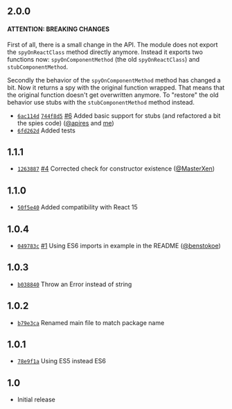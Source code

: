 ## 2.0.0

#### ATTENTION: BREAKING CHANGES

First of all, there is a small change in the API. The module does not export the `spyOnReactClass` method directly anymore. Instead it exports two functions now: `spyOnComponentMethod` (the old `spyOnReactClass`) and `stubComponentMethod`.

Secondly the behavior of the `spyOnComponentMethod` method has changed a bit. Now it returns a spy with the original function wrapped. That means that the original function doesn't get overwritten anymore. To "restore" the old behavior use stubs with the `stubComponentMethod` method instead.

* [`6ac114d`](https://github.com/levrik/sinon-spy-react/commit/6ac114df5055aa0700a86fab62bf3a0eee051fa8)
  [`744f8d5`](https://github.com/levrik/sinon-spy-react/commit/744f8d539a69e31e8a52d561643899effdf91ad3)
  [#6](https://github.com/levrik/sinon-spy-react/pull/6)
  Added basic support for stubs (and refactored a bit the spies code)
  ([@apires](https://github.com/apires) and [me](https://github.com/levrik))
* [`6fd262d`](https://github.com/levrik/sinon-spy-react/commit/6fd262df5e438ffd67dadf90fcb381c22ba87ff9) Added tests

## 1.1.1

* [`1263887`](https://github.com/levrik/sinon-spy-react/commit/1263887bcd8b585574c2bb3a556e3ef648dd7eb2)
  [#4](https://github.com/levrik/sinon-spy-react/pull/4)
  Corrected check for constructor existence
  ([@MasterXen](https://github.com/MasterXen))

## 1.1.0

* [`50f5e40`](https://github.com/levrik/sinon-spy-react/commit/50f5e40a47e3b3355365174e0b042055d1757e9f)
  Added compatibility with React 15

## 1.0.4

* [`049783c`](https://github.com/levrik/sinon-spy-react/commit/049783c48ec3de8db94c8ba1d1cb0e078fe74521)
  [#1](https://github.com/levrik/sinon-spy-react/pull/1)
  Using ES6 imports in example in the README
  ([@benstokoe](https://github.com/benstokoe))

## 1.0.3

* [`b038840`](https://github.com/levrik/sinon-spy-react/commit/b03884099992bad40e50e0ea8e39b4995097eba2)
  Throw an Error instead of string

## 1.0.2

* [`b79e3ca`](https://github.com/levrik/sinon-spy-react/commit/b79e3ca2aa040ae664e9cb21a8198280e2bf3537)
  Renamed main file to match package name

## 1.0.1

* [`78e9f1a`](https://github.com/levrik/sinon-spy-react/commit/78e9f1a1a39aeaa7a68a7a8e8c2e3bfeddbb87e2)
  Using ES5 instead ES6

## 1.0

* Initial release
